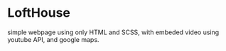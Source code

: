 # LoftHouse
simple webpage using only HTML and SCSS, with embeded video using youtube API, and google maps.
